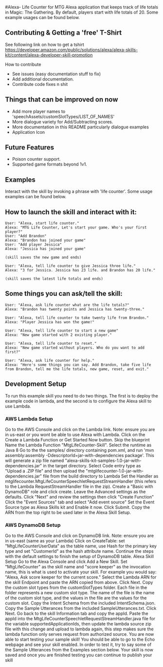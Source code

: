 #Alexa- Life Counter for MTG
Alexa application that keeps track of life totals in Magic: The Gathering.  By default, players start with life totals of 20.  Some example usages can be found below.

## Contributing & Getting a 'free' T-Shirt
See following link on how to get a tshirt https://developer.amazon.com/public/solutions/alexa/alexa-skills-kit/content/alexa-developer-skill-promotion 

How to contribute
- See issues (easy documentation stuff to fix)
- Add additional documentation.
- Contribute code fixes n shit

## Things that can be improved on now
- Add more player names to 'speechAssets/customSlotTypes/LIST_OF_NAMES'
- More dialogue variety for Add/Subtracting scores.
- More documentation in this README particularly dialogue examples
- Application Icon

## Future Features

- Poison counter support.
- Supported game formats beyond 1v1.

## Examples

Interact with the skill by invoking a phrase with 'life counter'.  Some usage examples can be found below.

## How to launch the skill and interact with it:
    User: "Alexa, start life counter."
    Alexa: "MTG Life Counter, Let's start your game. Who's your first player?"
    User: "Add Brandon"
    Alexa: "Brandon has joined your game"
    User: "Add player Jessica"
    Alexa: "Jessica has joined your game"

    (skill saves the new game and ends)

    User: "Alexa, tell life counter to give Jessica three life."
    Alexa: "3 for Jessica. Jessica has 23 life. and Brandon has 20 life."

    (skill saves the latest life totals and ends)

## Some things you can ask/tell the skill:
    User: "Alexa, ask life counter what are the life totals?"
    Alexa: "Brandon has twenty points and Jessica has twenty-three."

    User: "Alexa, tell life counter to take twenty life from Brandon."
    Alexa: "Player Jessica has won the game!"

    User: "Alexa, tell life counter to start a new game"
    Alexa: "New game started with 2 existing player."

    User: "Alexa, tell life counter to reset."
    Alexa: "New game started without players. Who do you want to add first?"

    User: "Alexa, ask life counter for help."
    Alexa: "Here's some things you can say. Add Brandon, take five life from Brandon, tell me the life totals, new game, reset, and exit."

## Development Setup

To run this example skill you need to do two things. The first is to deploy the example code in lambda, and the second is to configure the Alexa skill to use Lambda.

### AWS Lambda Setup
Go to the AWS Console and click on the Lambda link. Note: ensure you are in us-east or you wont be able to use Alexa with Lambda.
Click on the Create a Lambda Function or Get Started Now button.
Skip the blueprint
Name the Lambda Function "MtgLifeCounter-Skill".
Select the runtime as Java 8
Go to the the samples/ directory containing pom.xml, and run 'mvn assembly:assembly -DdescriptorId=jar-with-dependencies package'. This will generate a zip file named "alexa-skills-kit-samples-1.0-jar-with-dependencies.jar" in the target directory.
Select Code entry type as "Upload a .ZIP file" and then upload the "mtglifecounter-1.0-jar-with-dependencies.jar" file from the build directory to Lambda
Set the Handler as mtglifecounter.MtgLifeCounterSpeechletRequestStreamHandler (this refers to the Lambda RequestStreamHandler file in the zip).
Create a "Basic with DynamoDB" role and click create.
Leave the Advanced settings as the defaults.
Click "Next" and review the settings then click "Create Function"
Click the "Event Sources" tab and select "Add event source"
Set the Event Source type as Alexa Skills kit and Enable it now. Click Submit.
Copy the ARN from the top right to be used later in the Alexa Skill Setup.

### AWS DynamoDB Setup
Go to the AWS Console and click on DynamoDB link. Note: ensure you are in us-east (same as your Lambda)
Click on CreateTable: set "MtgLifeCounterUserData" as the table name, use Hash for the primary key type and set "CustomerId" as the hash attribute name.
Continue the steps with the default settings to finish the setup of DynamoDB table.
Alexa Skill Setup
Go to the Alexa Console and click Add a New Skill.
Set "MtgLifeCounter" as the skill name and "score keeper" as the invocation name, this is what is used to activate your skill. For example you would say: "Alexa, Ask score keeper for the current score."
Select the Lambda ARN for the skill Endpoint and paste the ARN copied from above. Click Next.
Copy the custom slot types from the customSlotTypes folder. Each file in the folder represents a new custom slot type. The name of the file is the name of the custom slot type, and the values in the file are the values for the custom slot.
Copy the Intent Schema from the included IntentSchema.json.
Copy the Sample Utterances from the included SampleUtterances.txt. Click Next.
Go back to the skill Information tab and copy the appId. Paste the appId into the MtgLifeCounterSpeechletRequestStreamHandler.java file for the variable supportedApplicationIds, then update the lambda source zip file with this change and upload to lambda again, this step makes sure the lambda function only serves request from authorized source.
You are now able to start testing your sample skill! You should be able to go to the Echo webpage and see your skill enabled.
In order to test it, try to say some of the Sample Utterances from the Examples section below.
Your skill is now saved and once you are finished testing you can continue to publish your skill

